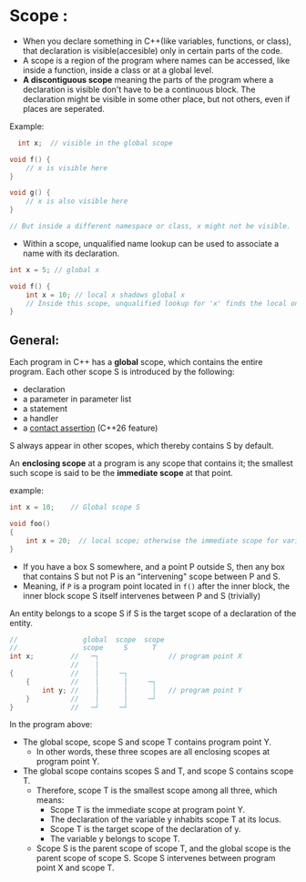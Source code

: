 # Scope :
- When you declare something in C++(like variables, functions, or class), that declaration is visible(accesible) only in certain parts of the code.
- A scope is a region of the program where names can be accessed, like inside a function, inside a class or at a global level.
- **A discontiguous scope** meaning the parts of the program where a declaration is visible don't have to be a continuous block. The declaration might be visible in some other place, but not others, even if places are seperated.

Example:
```c++
  int x;  // visible in the global scope

void f() {
    // x is visible here
}

void g() {
    // x is also visible here
}

// But inside a different namespace or class, x might not be visible.
  ```
- Within a scope, unqualified name lookup can be used to associate a name with its declaration.
```c++
int x = 5; // global x

void f() {
    int x = 10; // local x shadows global x
    // Inside this scope, unqualified lookup for 'x' finds the local one (10)
}
```

## General:
Each program in C++ has a **global** scope, which contains the entire program.
Each other scope S is introduced by the following:
- declaration
- a parameter in parameter list
- a statement
- a handler
- a [contact assertion](https://en.cppreference.com/w/cpp/language/contracts.html) (C++26 feature)

S always appear in other scopes, which thereby contains S by default.

An **enclosing scope** at a program is any scope that contains it; the smallest such scope is said to be the **immediate scope** at that point.

example:
```c++
int x = 10;    // Global scope S

void foo()
{
    int x = 20;  // local scope; otherwise the immediate scope for variable x
}
```

- If you have a box S somewhere, and a point P outside S, then any box that contains S but not P is an "intervening" scope between P and S.
- Meaning, if `P` is a program point located in `f()` after the inner block, the inner block scope S itself intervenes between P and S (trivially)

An entity belongs to a scope S if S is the target scope of a declaration of the entity.

```c++
//                global  scope  scope
//                scope     S      T
int x;         //   ─┐                 // program point X
               //    │
{              //    │     ─┐
    {          //    │      │     ─┐
        int y; //    │      │      │   // program point Y
    }          //    │      │     ─┘
}              //   ─┘     ─┘
```

In the program above:

- The global scope, scope S and scope T contains program point Y.
  - In other words, these three scopes are all enclosing scopes at program point Y.
- The global scope contains scopes S and T, and scope S contains scope T.
  - Therefore, scope T is the smallest scope among all three, which means:
    - Scope T is the immediate scope at program point Y.
    - The declaration of the variable y inhabits scope T at its locus.
    - Scope T is the target scope of the declaration of y.
    - The variable y belongs to scope T.
  - Scope S is the parent scope of scope T, and the global scope is the parent scope of scope S.
Scope S intervenes between program point X and scope T.

